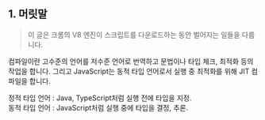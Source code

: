 ## 1. 머릿말
> 이 글은 크롬의 V8 엔진이 스크립트를 다운로드하는 동안 벌어지는 일들을 다룹니다.

컴파일이란 고수준의 언어를 저수준 언어로 번역하고 문법이나 타입 체크, 최적화 등의 작업을 합니다. 그리고 JavaScript는 동적 타입 언어로서 실행 중 최적화를 위해 JIT 컴파일을 합니다.  

정적 타입 언어 : Java, TypeScript처럼 실행 전에 타입을 지정.  
동적 타입 언어 : JavaScript처럼 실행 중에 타입을 결정, 추론.  
